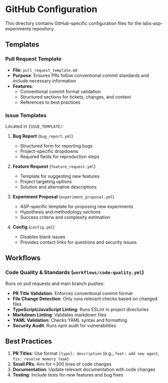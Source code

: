 # GitHub Configuration

This directory contains GitHub-specific configuration files for the labs-asp-experiments repository.

## Templates

### Pull Request Template
- **File**: `pull_request_template.md`
- **Purpose**: Ensures PRs follow conventional commit standards and include necessary information
- **Features**: 
  - Conventional commit format validation
  - Structured sections for tickets, changes, and context
  - References to best practices

### Issue Templates
Located in `ISSUE_TEMPLATE/`:

1. **Bug Report** (`bug_report.yml`)
   - Structured form for reporting bugs
   - Project-specific dropdowns
   - Required fields for reproduction steps

2. **Feature Request** (`feature_request.yml`)
   - Template for suggesting new features
   - Project targeting options
   - Solution and alternative descriptions

3. **Experiment Proposal** (`experiment_proposal.yml`)
   - ASP-specific template for proposing new experiments
   - Hypothesis and methodology sections
   - Success criteria and complexity estimation

4. **Config** (`config.yml`)
   - Disables blank issues
   - Provides contact links for questions and security issues

## Workflows

### Code Quality & Standards (`workflows/code-quality.yml`)
Runs on pull requests and main branch pushes:

- **PR Title Validation**: Enforces conventional commit format
- **File Change Detection**: Only runs relevant checks based on changed files
- **TypeScript/JavaScript Linting**: Runs ESLint in project directories
- **Markdown Linting**: Validates markdown files
- **YAML Validation**: Checks YAML syntax and formatting
- **Security Audit**: Runs npm audit for vulnerabilities

## Best Practices

1. **PR Titles**: Use format `[type]: description` (e.g., `feat: add new agent`, `fix: resolve memory leak`)
2. **Small PRs**: Aim for <300 lines of code changes
3. **Documentation**: Update relevant documentation with code changes
4. **Testing**: Include tests for new features and bug fixes 